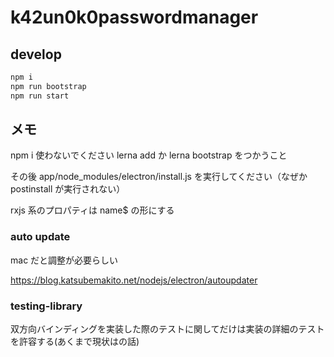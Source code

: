 # k42un0k0passwordmanager

## develop

```sh
npm i
npm run bootstrap
npm run start
```

## メモ

npm i 使わないでください
lerna add か lerna bootstrap をつかうこと

その後 app/node_modules/electron/install.js を実行してください（なぜか postinstall が実行されない）

rxjs 系のプロパティは name$ の形にする

### auto update

mac だと調整が必要らしい

https://blog.katsubemakito.net/nodejs/electron/autoupdater

### testing-library

双方向バインディングを実装した際のテストに関してだけは実装の詳細のテストを許容する(あくまで現状はの話)
